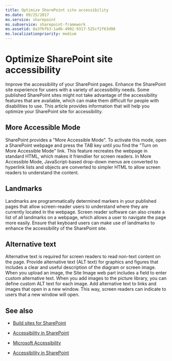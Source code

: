 ```yaml
---
title: Optimize SharePoint site accessibility
ms.date: 09/25/2017
ms.service: sharepoint
ms.subservice: sharepoint-framework
ms.assetid: 0a3fbfb3-1a0b-4902-9317-525cf2f63d98
ms.localizationpriority: medium
---
```



# Optimize SharePoint site accessibility
Improve the accessibility of your SharePoint pages. Enhance the SharePoint site experience for users with a variety of accessibility needs.
Some published SharePoint sites might not take advantage of the accessibility features that are available, which can make them difficult for people with disabilities to use. This article provides information that will help you optimize your SharePoint site for accessibility. 
  
    
    


## More Accessible Mode

SharePoint provides a "More Accessible Mode". To activate this mode, open a SharePoint webpage and press the TAB key until you find the "Turn on More Accessible Mode" link. This feature recreates the webpage in standard HTML, which makes it friendlier for screen readers. In More Accessible Mode, JavaScript-based drop-down menus are converted to hyperlink lists and objects are converted to simpler HTML to allow screen readers to understand the content. 
  
    
    

## Landmarks

Landmarks are programmatically determined markers in your published pages that allow screen-reader users to understand where they are currently located in the webpage. Screen reader software can also create a list of all landmarks on a webpage, which allows a user to navigate the page more easily. Ensure that keyboard users can make use of landmarks to enhance the accessibility of the SharePoint site.
  
    
    

## Alternative text

Alternative text is required for screen readers to read non-text content on the page. Provide alternative text (ALT text) for graphics and figures that includes a clear and useful description of the diagram or screen image. When you upload an image, the Site Image web part includes a field to enter custom alternative text. When you add images to the picture library, you can define custom ALT text for each image. Add alternative text to links and images that open in a new window. This way, screen readers can indicate to users that a new window will open.
  
    
    

## See also
<a name="bk_addresources"> </a>


-  [Build sites for SharePoint](build-sites-for-sharepoint.md)
    
  
-  [Accessibility in SharePoint](accessibility-in-sharepoint.md)
    
  
-  [Microsoft Accessibility](https://www.microsoft.com/enable)
    
  
-  [Accessibility in SharePoint](https://microsoft.sharepoint.com/teams/msenable/Pages/AccessibilityinSharePoint.aspx)
    
  

